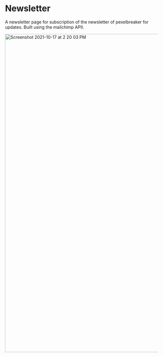 # Newsletter
A newsletter page for subscription of the newsletter of pexelbreaker for updates. Built using the mailchimp APII.


<img width="1047" alt="Screenshot 2021-10-17 at 2 20 03 PM" src="https://user-images.githubusercontent.com/85864291/137619635-cf90c8f4-6501-46cb-a405-6fde982704fc.png">
